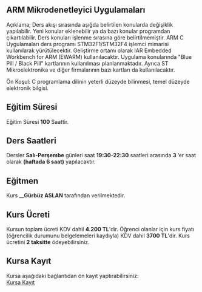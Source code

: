 ## ARM Mikrodenetleyici Uygulamaları

Açıklama; Ders akışı sırasında aşığda belirtilen konularda değişiklik yapılabilir. Yeni konular eklenebilir ya da bazı konular programdan çıkartılabilir. Ders konuları işlenme sırasına göre belirtilmemiştir. ARM C Uygulamaları ders programı STM32F1/STM32F4 işlemci mimarisi kullanılarak yürütülecektir. Geliştirme ortamı olarak IAR Embedded Workbench for ARM (EWARM) kullanılacaktır. Uygulama konularında "Blue Pill / Black Pill" kartlarının kullanılması planlanmaktadır. Ayrıca ST Mikroelektronika ve diğer firmalarının bazı kartları da kullanılacaktır.

Ön Koşul: C programlama dilinin yeterli düzeyde bilinmesi, temel düzeyde elektronik bilgisi.

## Eğitim Süresi
Eğitim Süresi __100__ Saattir.

## Ders Saatleri
Dersler __Salı-Perşembe__ günleri saat __19:30-22:30__ saatleri arasında __3__ ’er saat olarak __(haftada 6 saat)__ yapılacaktır.

## Eğitmen
Kurs ____Gürbüz ASLAN__ tarafından verilmektedir.

## Kurs Ücreti
Kursun toplam ücreti KDV dahil __4.200 TL__'dir. Öğrenci olanlar için kurs fiyatı (öğrencilik durumunu belgelemeleri kaydıyla) KDV dahil __3700 TL__'dir. Kurs ücretini __2 taksitte__ ödeyebilirsiniz.


## Kursa Kayıt
Kursa aşağıdaki bağlantıdan ön kayıt yaptırabilirsiniz:<br>
[Kursa Kayıt](  https://us06web.zoom.us/meeting/register/tZUqdeCrpzksE9Gmhpw8tpLHwLlJR0bJMuWm)

